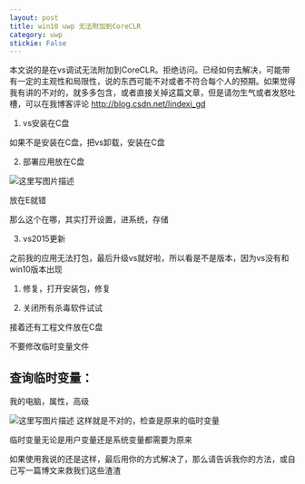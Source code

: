 ```yaml
---
layout: post
title: win10 uwp 无法附加到CoreCLR 
category: uwp 
stickie: False
---
```



本文说的是在vs调试无法附加到CoreCLR。拒绝访问。已经如何去解决，可能带有一定的主观性和局限性，说的东西可能不对或者不符合每个人的预期。如果觉得我有讲的不对的，就多多包含，或者直接关掉这篇文章，但是请勿生气或者发怒吐槽，可以在我博客评论 http://blog.csdn.net/lindexi_gd
<!--more-->

<div id="toc"></div>

1. vs安装在C盘

 如果不是安装在C盘，把vs卸载，安装在C盘

2. 部署应用放在C盘

 ![这里写图片描述](http://img.blog.csdn.net/20160620090717158)

 放在E就错

 那么这个在哪，其实打开设置，进系统，存储

3. vs2015更新

  之前我的应用无法打包，最后升级vs就好啦，所以看是不是版本，因为vs没有和win10版本出现
  
1. 修复，打开安装包，修复

2. 关闭所有杀毒软件试试

接着还有工程文件放在C盘

不要修改临时变量文件

## 查询临时变量：

我的电脑，属性，高级

![这里写图片描述](http://img.blog.csdn.net/20160620091524560)
这样就是不对的，检查是原来的临时变量

临时变量无论是用户变量还是系统变量都需要为原来

如果使用我说的还是这样，最后用你的方式解决了，那么请告诉我你的方法，或自己写一篇博文来救我们这些渣渣



